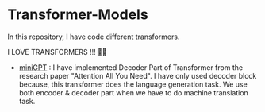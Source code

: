 # Transformer-Models
In this repository, I have code different transformers.

I LOVE TRANSFORMERS !!!
🤯🔥

* <a href="https://github.com/RustyGrackle/Transformer-Models/blob/main/miniGPT.ipynb">miniGPT</a> : I have implemented Decoder Part of Transformer from the research paper "Attention All You Need". I have only used decoder block because, this transformer does the language generation task. We use both encoder & decoder part when we have to do machine translation task.
